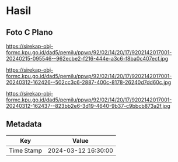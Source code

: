# Hasil

## Foto C Plano

https://sirekap-obj-formc.kpu.go.id/dad5/pemilu/ppwp/92/02/14/20/17/9202142017001-20240215-095546--962ecbe2-f216-444e-a3c6-f8ba0c407ecf.jpg

https://sirekap-obj-formc.kpu.go.id/dad5/pemilu/ppwp/92/02/14/20/17/9202142017001-20240312-162426--502cc3c6-2887-400c-8178-26240d7dd60c.jpg

https://sirekap-obj-formc.kpu.go.id/dad5/pemilu/ppwp/92/02/14/20/17/9202142017001-20240312-162437--823bb2e6-3d19-4640-9b37-c9bbcb873a2f.jpg


## Metadata

| Key        | Value               |
| ---------- | ------------------- |
| Time Stamp | 2024-03-12 16:30:00 |



